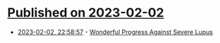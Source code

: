 # [Published on 2023-02-02](index.md)

* [2023-02-02, 22:58:57](https://news.ycombinator.com/item?id=34634500) - [Wonderful Progress Against Severe Lupus](https://www.science.org/content/blog-post/wonderful-progress-against-severe-lupus)
